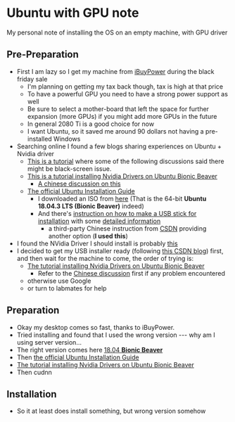 # Ubuntu with GPU note
 My personal note of installing the OS on an empty machine, with GPU driver

## Pre-Preparation
* First I am lazy so I get my machine from [iBuyPower](https://www.ibuypower.com/Site/Computer/desktops) during the black friday sale
  * I'm planning on getting my tax back though, tax is high at that price
  * To have a powerful GPU you need to have a strong power support as well
  * Be sure to select a mother-board that left the space for further expansion (more GPUs) if you might add more GPUs in the future
  * In general 2080 Ti is a good choice for now
  * I want Ubuntu, so it saved me around 90 dollars not having a pre-installed Windows
* Searching online I found a few blogs sharing experiences on Ubuntu + Nvidia driver
  * [This is a tutorial](https://www.pugetsystems.com/labs/hpc/The-Best-Way-To-Install-Ubuntu-18-04-with-NVIDIA-Drivers-and-any-Desktop-Flavor-1178/) where some of the following discussions said there might be black-screen issue.
  * [This is a tutorial installing Nvidia Drivers on Ubuntu Bionic Beaver](https://linuxconfig.org/how-to-install-the-nvidia-drivers-on-ubuntu-18-04-bionic-beaver-linux)
    * [A chinese discussion on this](https://blog.csdn.net/tjuyanming/article/details/80862290)
  * [The official Ubuntu Installation Guide](https://help.ubuntu.com/community/GraphicalInstall)
    * I downloaded an ISO from [here](http://cdimage.ubuntu.com/releases/18.04.3/release/?_ga=2.134170190.1104284630.1574932620-706300109.1574932620) (That is the 64-bit **Ubuntu 18.04.3 LTS (Bionic Beaver)** indeed)
    * And there's [instruction on how to make a USB stick for installation](https://help.ubuntu.com/community/Installation/FromUSBStick) with some [detailed information](https://ubuntuforums.org/showthread.php?t=2230389)
      * a third-party Chinese instruction from [CSDN](https://blog.csdn.net/Allyli0022/article/details/81674504) providing another option (**I used this**)
* I found the NVidia Driver I should install is probably [this](https://www.nvidia.com/download/driverResults.aspx/154997/en-us)
* I decided to get my USB installer ready (following [this CSDN blog]((https://blog.csdn.net/Allyli0022/article/details/81674504))) first, and then wait for the machine to come, the order of trying is:
  * [The tutorial installing Nvidia Drivers on Ubuntu Bionic Beaver](https://linuxconfig.org/how-to-install-the-nvidia-drivers-on-ubuntu-18-04-bionic-beaver-linux)
    * Refer to the [Chinese discussion](https://blog.csdn.net/tjuyanming/article/details/80862290) first if any problem encountered
  * otherwise use Google
  * or turn to labmates for help

## Preparation
* Okay my desktop comes so fast, thanks to iBuyPower.
* Tried installing and found that I used the wrong version --- why am I using server version...
* The right version comes here [18.04 **Bionic Beaver**](http://releases.ubuntu.com/18.04/)
* Then [the official Ubuntu Installation Guide](https://help.ubuntu.com/community/GraphicalInstall)
* [The tutorial installing Nvidia Drivers on Ubuntu Bionic Beaver](https://linuxconfig.org/how-to-install-the-nvidia-drivers-on-ubuntu-18-04-bionic-beaver-linux)
* Then cudnn

## Installation
* So it at least does install something, but wrong version somehow